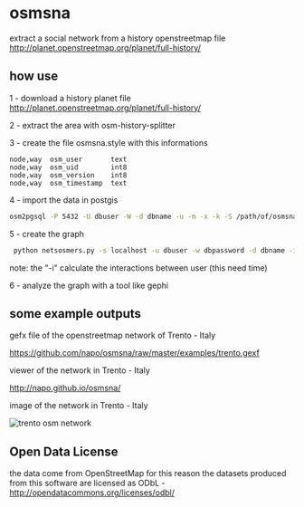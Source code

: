 # osmsna
extract a social network from a history openstreetmap file
http://planet.openstreetmap.org/planet/full-history/

## how use
1 - download a history planet file
http://planet.openstreetmap.org/planet/full-history/

2 - extract the area with osm-history-splitter

3 - create the file osmsna.style with this informations
```
node,way  osm_user       text
node,way  osm_uid        int8
node,way  osm_version    int8
node,way  osm_timestamp  text
```

4 - import the data in postgis
```bash
osm2pgsql -P 5432 -U dbuser -W -d dbname -u -m -x -k -S /path/of/osmsna.style file_history.osh
```

5 - create the graph
```bash
 python netsosmers.py -s localhost -u dbuser -w dbpassword -d dbname -i -o graphfile -g gexf
```
 note: the "-i" calculate the interactions between user (this need time)

6 - analyze the graph with a tool like gephi

## some example outputs
gefx file of the openstreetmap network of Trento - Italy

https://github.com/napo/osmsna/raw/master/examples/trento.gexf

viewer of the network in Trento - Italy

http://napo.github.io/osmsna/


image of the network in Trento - Italy

![trento osm network](https://raw.github.com/napo/osmsna/master/examples/trento_network.png)


## Open Data License
the data come from OpenStreetMap for this reason the datasets produced from this software are licensed as ODbL - http://opendatacommons.org/licenses/odbl/

